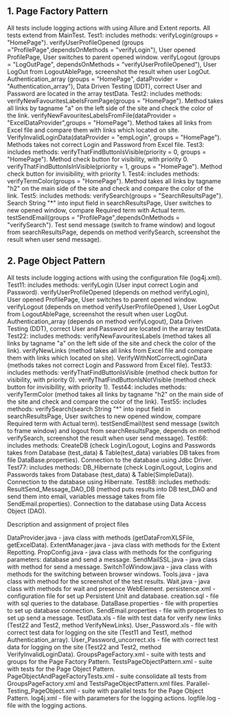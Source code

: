 ##  1.	Page Factory Pattern
All tests include logging actions with using Allure and Extent reports. All tests extend from MainTest.
Test1: includes methods:
verifyLogin(groups = "HomePage"). 
verifyUserProfileOpened (groups ="ProfilePage",dependsOnMethods = "verifyLogin"), User opened ProfilePage, User switches to parent opened window.
verifyLogout (groups = "LogOutPage", dependsOnMethods = "verifyUserProfileOpened"), User LogOut from LogoutAblePage, screenshot the result when user LogOut.
Authentication_array (groups = "HomePage", dataProvider = "Authentication_array"), Data Driven Testing (DDT), correct User and Password are located in the array testData.
Test2: includes methods:
verifyNewFavouritesLabelsFromPage(groups = "HomePage"). Method takes all links by tagname "a" on the left side of the site and check the color of the link.
verifyNewFavouritesLabelsFromFile(dataProvider = "ExcelDataProvider",groups = "HomePage"). Method takes all links from Excel file and compare them with links which located on site.
VerifyInvalidLoginData(dataProvider = "empLogin", groups = "HomePage"). Methods takes not correct Login and Password from Excel file.
Test3: includes methods:
verifyThatFindButtonIsVisible(priority = 0, groups = "HomePage"). Method check button for visibility, with priority 0.
verifyThatFindButtonIsInVisible(priority = 1, groups = "HomePage"). Method check button for invisibility, with priority 1.
Test4: includes methods:
verifyTermColor(groups = "HomePage"). Method takes all links by tagname "h2" on the main side of the site and check and compare the color of the link.
Test5: includes methods:
verifySearch(groups = "SearchResultsPage"). Search String "*" into input field in searchResultsPage, User switches to new opened window, compare Required term with Actual term.
testSendEmail(groups = "ProfilePage",dependsOnMethods = "verifySearch"). Test send message (switch to frame window)  and logout from searchResultsPage, depends on method verifySearch, screenshot the result when user send message).

## 2.	Page Object Pattern
All tests include logging actions with using the configuration file (log4j.xml).
Test11: includes methods:
verifyLogin (User input correct Login and Password).
verifyUserProfileOpened (depends on method verifyLogin), User opened ProfilePage, User switches to parent opened window.
verifyLogout (depends on method verifyUserProfileOpened ), User LogOut from LogoutAblePage, screenshot the result when user LogOut.
Authentication_array (depends on method verifyLogout), Data Driven Testing (DDT), correct User and Password are located in the array  testData.
Test22: includes methods:
verifyNewFavouritesLabels (method takes all links by tagname "a" on the left side of the site and check the color of the link).
verifyNewLinks (method takes all links from Excel file and compare them with links which located on site).
VerifyWithNotCorrectLoginData (methods takes not correct Login and Password from Excel file).
Test33: includes methods:
verifyThatFindButtonIsVisible (method check button for visibility, with priority 0).
verifyThatFindButtonIsNotVisible (method check button for invisibility, with priority 1).
Test44: includes methods:
verifyTermColor (method takes all links by tagname "h2" on the main side of the site and check and compare the color of the link).
Test55: includes methods:
verifySearch(search String "*" into input field in searchResultsPage, User switches to new opened window, compare Required term with Actual term).
testSendEmail(test send message (switch to frame window)  and logout from searchResultsPage, depends on method verifySearch, screenshot the result when user send message).
Test66: includes methods:
CreateDB (check Login/Logout, Logins and Passwords takes from Database (test_data) & Table(test_data) variables DB takes from file DataBase.properties). Connection to the database using Jdbc Driver.
Test77: includes methods:
DB_Hibernate (check Login/Logout, Logins and Passwords takes from Database (test_data) & Table(SimpleData)). Connection to the database using Hibernate.
Test88: includes methods:
ResultSend_Message_DAO_DB (method puts results into DB test_DAO and send them into email, variables message takes from file SendEmail.properties). Connection to the database using Data Access Object (DAO).

Description and assignment of project files

DataProvider.java - java class with methods (getDataFromXLSFile, getExcelData).
ExtentManager.java - java class with methods for the Extent Repotting.
PropConfig.java - java class with methods for the configuring parameters: database and send a message.
SendMailSSL.java - java class with method for send a message.
SwitchToWindow.java - java class with methods for the switching between browser windows.
Tools.java - java class with method for the screenshot of the test results.
Wait.java - java class with methods for wait and presence WebElement.
persistence.xml - configuration file for set up Persistent Unit and database.
creation.sql - file with sql queries to the database.
DataBase.properties - file with  properties to set up database connection.
SendEmail.properties - file with  properties to set up send a message.
TestData.xls - file with test data for verify new links (Test22 and Test2, method VerifyNewLinks).
User_Password.xls - file with correct test data for logging on the site (Test11 and Test1, method Authentication_array).
User_Password_uncorrect.xls - file with correct test data for logging on the site (Test22 and Test2, method VerifyInvalidLoginData).
GroupsPageFactory.xml - suite with tests and groups for the Page Factory Pattern.
TestsPageObjectPattern.xml - suite with tests for the Page Object Pattern.
PageObjectAndPageFactoryTests.xml - suite consolidate all tests from GroupsPageFactory.xml and TestsPageObjectPattern.xml files.
Parallel-Testing_PageObject.xml - suite with parallel tests for the Page Object Pattern.
log4j.xml - file with parameters for the logging actions.
logfile.log - file with the logging actions.
